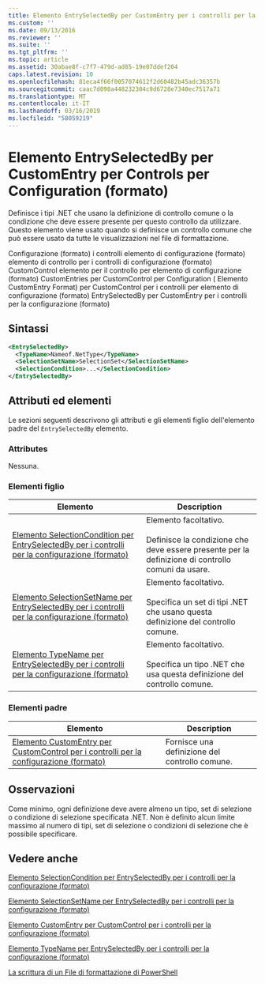 ```yaml
---
title: Elemento EntrySelectedBy per CustomEntry per i controlli per la configurazione (formato) | Microsoft Docs
ms.custom: ''
ms.date: 09/13/2016
ms.reviewer: ''
ms.suite: ''
ms.tgt_pltfrm: ''
ms.topic: article
ms.assetid: 30abae8f-c7f7-479d-ad85-19e07ddef204
caps.latest.revision: 10
ms.openlocfilehash: 81eca4f66f0057074612f2d60482b45adc36357b
ms.sourcegitcommit: caac7d098a448232304c9d6728e7340ec7517a71
ms.translationtype: MT
ms.contentlocale: it-IT
ms.lasthandoff: 03/16/2019
ms.locfileid: "58059219"
---
```

# <a name="entryselectedby-element-for-customentry-for-controls-for-configuration-format"></a>Elemento EntrySelectedBy per CustomEntry per Controls per Configuration (formato)

Definisce i tipi .NET che usano la definizione di controllo comune o la condizione che deve essere presente per questo controllo da utilizzare. Questo elemento viene usato quando si definisce un controllo comune che può essere usato da tutte le visualizzazioni nel file di formattazione.

Configurazione (formato) i controlli elemento di configurazione (formato) elemento di controllo per i controlli di configurazione (formato) CustomControl elemento per il controllo per elemento di configurazione (formato) CustomEntries per CustomControl per Configuration ( Elemento CustomEntry Format) per CustomControl per i controlli per elemento di configurazione (formato) EntrySelectedBy per CustomEntry per i controlli per la configurazione (formato)

## <a name="syntax"></a>Sintassi

```xml
<EntrySelectedBy>
  <TypeName>Nameof.NetType</TypeName>
  <SelectionSetName>SelectionSet</SelectionSetName>
  <SelectionCondition>...</SelectionCondition>
</EntrySelectedBy>
```

## <a name="attributes-and-elements"></a>Attributi ed elementi

Le sezioni seguenti descrivono gli attributi e gli elementi figlio dell'elemento padre del `EntrySelectedBy` elemento.

### <a name="attributes"></a>Attributes

Nessuna.

### <a name="child-elements"></a>Elementi figlio

|Elemento|Description|
|-------------|-----------------|
|[Elemento SelectionCondition per EntrySelectedBy per i controlli per la configurazione (formato)](./selectioncondition-element-for-entryselectedby-for-controls-for-configuration-format.md)|Elemento facoltativo.<br /><br /> Definisce la condizione che deve essere presente per la definizione di controllo comuni da usare.|
|[Elemento SelectionSetName per EntrySelectedBy per i controlli per la configurazione (formato)](./selectionsetname-element-for-selectioncondition-for-controls-for-configuration-format.md)|Elemento facoltativo.<br /><br /> Specifica un set di tipi .NET che usano questa definizione del controllo comune.|
|[Elemento TypeName per EntrySelectedBy per i controlli per la configurazione (formato)](./typename-element-for-entryselectedby-for-controls-for-configuration-format.md)|Elemento facoltativo.<br /><br /> Specifica un tipo .NET che usa questa definizione del controllo comune.|

### <a name="parent-elements"></a>Elementi padre

|Elemento|Description|
|-------------|-----------------|
|[Elemento CustomEntry per CustomControl per i controlli per la configurazione (formato)](./customentry-element-for-customcontrol-for-controls-for-configuration-format.md)|Fornisce una definizione del controllo comune.|

## <a name="remarks"></a>Osservazioni

Come minimo, ogni definizione deve avere almeno un tipo, set di selezione o condizione di selezione specificata .NET. Non è definito alcun limite massimo al numero di tipi, set di selezione o condizioni di selezione che è possibile specificare.

## <a name="see-also"></a>Vedere anche

[Elemento SelectionCondition per EntrySelectedBy per i controlli per la configurazione (formato)](./selectioncondition-element-for-entryselectedby-for-controls-for-configuration-format.md)

[Elemento SelectionSetName per EntrySelectedBy per i controlli per la configurazione (formato)](./selectionsetname-element-for-selectioncondition-for-controls-for-configuration-format.md)

[Elemento CustomEntry per CustomControl per i controlli per la configurazione (formato)](./customentry-element-for-customcontrol-for-controls-for-configuration-format.md)

[Elemento TypeName per EntrySelectedBy per i controlli per la configurazione (formato)](./typename-element-for-selectioncondition-for-controls-for-configuration-format.md)

[La scrittura di un File di formattazione di PowerShell](./writing-a-powershell-formatting-file.md)
